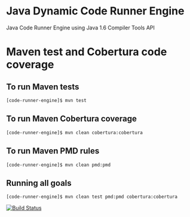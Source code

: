 Java Dynamic Code Runner Engine
================================

Java Code Runner Engine using Java 1.6 Compiler Tools API

Maven test and Cobertura code coverage
======================================

## To run Maven tests
    [code-runner-engine]$ mvn test

## To run Maven Cobertura coverage
    [code-runner-engine]$ mvn clean cobertura:cobertura

## To run Maven PMD rules
    [code-runner-engine]$ mvn clean pmd:pmd

## Running all goals
    [code-runner-engine]$ mvn clean test pmd:pmd cobertura:cobertura

[![Build Status](https://buildhive.cloudbees.com/job/sujaybhowmick/job/code-runner-engine/com.codeengine$code-engine/badge/icon)](https://buildhive.cloudbees.com/job/sujaybhowmick/job/code-runner-engine/com.codeengine$code-engine/)



